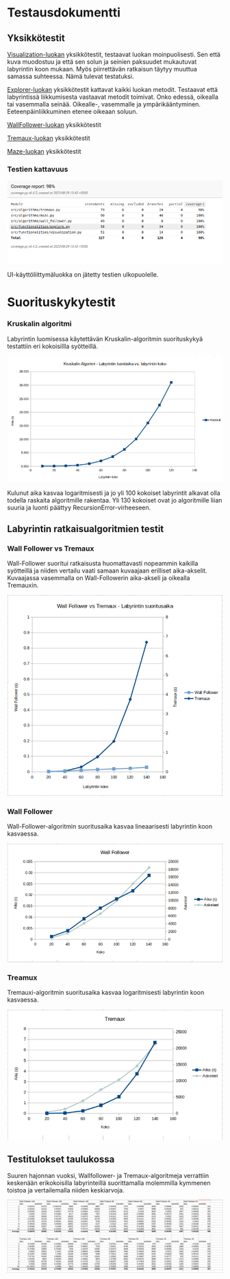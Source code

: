 # Testausdokumentti


## Yksikkötestit

[Visualization-luokan](https://github.com/JanneKarki/Algoritmien-vertailu-sovellus/blob/master/src/tests/visualization_test.py) yksikkötestit, testaavat luokan moinpuolisesti. Sen että kuva muodostuu ja että sen solun ja seinien paksuudet mukautuvat labyrintin koon mukaan. Myös piirrettävän ratkaisun täytyy muuttua samassa suhteessa. Nämä tulevat testatuksi.

[Explorer-luokan](https://github.com/JanneKarki/Algoritmien-vertailu-sovellus/blob/master/src/tests/explore_test.py) yksikkötestit kattavat kaikki luokan metodit. Testaavat että labyrintissä liikkumisesta vastaavat metodit toimivat. Onko edessä, oikealla tai vasemmalla seinää. Oikealle-, vasemmalle ja ympärikääntyminen. Eeteenpäinliikkuminen etenee oikeaan soluun.

[WallFollower-luokan](https://github.com/JanneKarki/Algoritmien-vertailu-sovellus/blob/master/src/tests/wall_follower_test.py) yksikkötestit

[Tremaux-luokan](https://github.com/JanneKarki/Algoritmien-vertailu-sovellus/blob/master/src/tests/tremaux_test.py) yksikkötestit

[Maze-luokan](https://github.com/JanneKarki/Algoritmien-vertailu-sovellus/blob/master/src/tests/maze_test.py) yksikkötestit

### Testien kattavuus

![](./pictures/test_pictures/coverage_4.png)

UI-käyttöliittymäluokka on jätetty testien ulkopuolelle.




# Suorituskykytestit

### Kruskalin algoritmi

Labyrintin luomisessa käytettävän Kruskalin-algoritmin suorituskykyä testattiin eri kokoisillla syötteillä.

![](./pictures/kruskal_aika.png)

Kulunut aika kasvaa logaritmisesti ja jo yli 100 kokoiset labyrintit alkavat olla todella raskaita algoritmille rakentaa. Yli 130 kokoiset ovat jo algoritmille liian suuria ja luonti päättyy RecursionError-virheeseen.

## Labyrintin ratkaisualgoritmien testit

### Wall Follower vs Tremaux

Wall-Follower suoritui ratkaisusta huomattavasti nopeammin kaikilla syötteillä ja niiden vertailu vaati samaan kuvaajaan erilliset aika-akselit. Kuvaajassa vasemmalla on Wall-Followerin aika-akseli ja oikealla Tremauxin.

![](./pictures/test_pictures/versus_chart.png)




### Wall Follower

Wall-Follower-algoritmin suoritusaika kasvaa lineaarisesti labyrintin koon kasvaessa.

![](./pictures/test_pictures/wall_follower_chart.png)





### Treamux
Tremauxi-algoritmin suoritusaika kasvaa logaritmisesti labyrintin koon kasvaessa.

![](./pictures/test_pictures/tremaux_chart.png)





## Testitulokset taulukossa

Suuren hajonnan vuoksi, Wallfollower- ja Tremaux-algoritmeja verrattiin keskenään erikokoisilla labyrinteillä suorittamalla molemmilla kymmenen toistoa ja vertailemalla niiden keskiarvoja. 


![](./pictures/test_pictures/result_chart.png)
